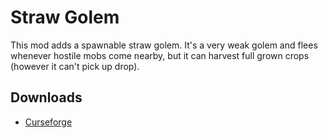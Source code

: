 # Straw Golem
This mod adds a spawnable straw golem. It's a very weak golem and flees whenever hostile mobs come nearby, but it can harvest full grown crops (however it can't pick up drop).

## Downloads
+ <a href="https://minecraft.curseforge.com/projects/strawgolem">Curseforge</a>
